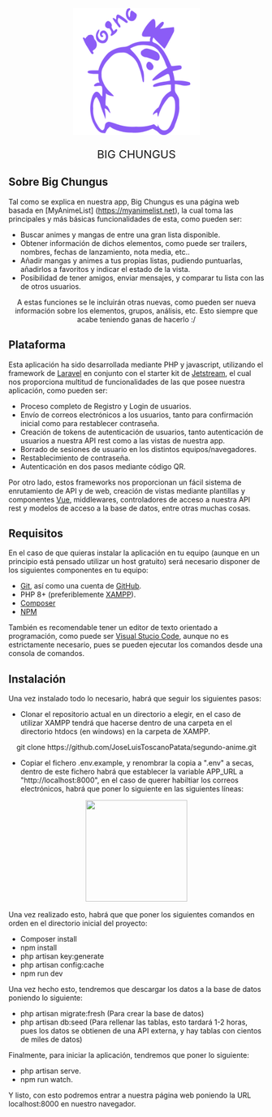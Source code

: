 <p align="center"><img src="https://raw.githubusercontent.com/JoseLuisToscanoPatata/segundo-anime/master/.github/mrsaturn3.svg" width="250" height="250"></p>

<p align="center" style="font-size: 22px;">BIG CHUNGUS</p>

## Sobre Big Chungus

Tal como se explica en nuestra app, Big Chungus es una página web basada en [MyAnimeList] (https://myanimelist.net), la cual toma las principales y más básicas funcionalidades de esta, como pueden ser:

- Buscar animes y mangas de entre una gran lista disponible.
- Obtener información de dichos elementos, como puede ser trailers, nombres, fechas de lanzamiento, nota media, etc..
- Añadir mangas y animes a tus propias listas, pudiendo puntuarlas, añadirlos a favoritos y indicar el estado de la vista.
- Posibilidad de tener amigos, enviar mensajes, y comparar tu lista con las de otros usuarios.

<p align="center"> A estas funciones se le incluirán otras nuevas, como pueden ser nueva información sobre los elementos, grupos, análisis, etc. Esto siempre que acabe teniendo ganas de hacerlo :/</p>

## Plataforma

Esta aplicación ha sido desarrollada mediante PHP y javascript, utilizando el framework de [Laravel](https://laravel.com) en conjunto con el starter kit de [Jetstream](https://jetstream.laravel.com), el cual nos proporciona multitud de funcionalidades de las que posee nuestra aplicación, como pueden ser:

- Proceso completo de Registro y Login de usuarios.
- Envío de correos electrónicos a los usuarios, tanto para confirmación inicial como para restablecer contraseña.
- Creación de tokens de autenticación de usuarios, tanto autenticación de usuarios a nuestra API rest como a las vistas de nuestra app.
- Borrado de sesiones de usuario en los distintos equipos/navegadores.
- Restablecimiento de contraseña.
- Autenticación en dos pasos mediante código QR.

Por otro lado, estos frameworks nos proporcionan un fácil sistema de enrutamiento de API y de web, creación de vistas mediante plantillas y componentes [Vue](https://v3.vuejs.org), middlewares, controladores de acceso a nuestra API rest y modelos de acceso a la base de datos, entre otras muchas cosas.

## Requisitos

En el caso de que quieras instalar la aplicación en tu equipo (aunque en un principio está pensado utilizar un host gratuito) será necesario disponer de los siguientes componentes en tu equipo:

- [Git](https://git-scm.com), así como una cuenta de [GitHub](https://github.com).
- PHP 8+ (preferiblemente [XAMPP](https://www.apachefriends.org/es/index.html)).
- [Composer](https://getcomposer.org)
- [NPM](https://getcomposer.org)

También es recomendable tener un editor de texto orientado a programación, como puede ser [Visual Stucio Code](https://code.visualstudio.com), aunque no es estrictamente necesario, pues se pueden ejecutar los comandos desde una consola de comandos.

## Instalación

Una vez instalado todo lo necesario, habrá que seguir los siguientes pasos:

- Clonar el repositorio actual en un directorio a elegir, en el caso de utilizar XAMPP tendrá que hacerse dentro de una carpeta en el directorio htdocs (en windows) en la carpeta de XAMPP.

<p align="center">git clone https://github.com/JoseLuisToscanoPatata/segundo-anime.git</p>

- Copiar el fichero .env.example, y renombrar la copia a ".env" a secas, dentro de este fichero habrá que establecer la variable APP_URL a "http://localhost:8000", en el caso de querer habiltiar los correos electrónicos, habrá que poner lo siguiente en las siguientes líneas:

<p align="center"><img src="https://raw.githubusercontent.com/JoseLuisToscanoPatata/segundo-anime/master/.github/mail_data.jpg" width="200" height="200"></p>

Una vez realizado esto, habrá que que poner los siguientes comandos en orden en el directorio inicial del proyecto:

- Composer install
- npm install
- php artisan key:generate
- php artisan config:cache
- npm run dev

Una vez hecho esto, tendremos que descargar los datos a la base de datos poniendo lo siguiente:

- php artisan migrate:fresh (Para crear la base de datos)
- php artisan db:seed (Para rellenar las tablas, esto tardará 1-2 horas, pues los datos se obtienen de una API externa, y hay tablas con cientos de miles de datos)

Finalmente, para iniciar la aplicación, tendremos que poner lo siguiente:

- php artisan serve.
- npm run watch.

Y listo, con esto podremos entrar a nuestra página web poniendo la URL localhost:8000 en nuestro navegador.

